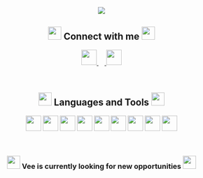 <p align="center">
  <img src="https://user-images.githubusercontent.com/72105812/174169725-30aa34a3-0833-4337-b865-ad4dc1fb1672.png">
</p>

<!----------------------------------->

<h2 align="center">
  <img width="30" height="30" src="https://user-images.githubusercontent.com/72105812/174189475-d5e4c877-cd53-4098-aea8-f2225a36cc5d.png"> Connect with me <img width="30" height="30" src="https://user-images.githubusercontent.com/72105812/174171287-7cb32f46-b018-4f8e-ab96-d8c27e5309f2.png">
</h2>
<p align="center">
  <a href="https://www.linkedin.com/in/veengo/"> <img width="35" height="35" src="https://user-images.githubusercontent.com/72105812/174163884-b359f94d-c445-419a-9162-1b7715cd9c11.png"> </a> <a href="https://discordapp.com/users/187314036776501250"> <img width="35" height="35" src="https://cdn-icons-png.flaticon.com/512/5968/5968759.png"> </a>
</p>

<br>

<!----------------------------------->

<h2 align="center">
  <img width="30" height="30" src="https://user-images.githubusercontent.com/72105812/174189849-9768150b-8cd1-475b-9844-26c6c36fbcf3.png"> Languages and Tools <img width="30" height="30" src="https://user-images.githubusercontent.com/72105812/174189755-ff2e7433-1008-4299-a474-c42f5601bbcf.png">
</h2>
<p align="center">
  <img width="35" height="35" src="https://user-images.githubusercontent.com/72105812/174184770-43fa7607-0f4d-4e9e-b985-0733c99b2bd6.png"> <img width="35" height="35" src="https://user-images.githubusercontent.com/72105812/174184793-604fd383-0636-4cd4-af26-9d9f4a4b2ce3.png"> <img width="35" height="35" src="https://user-images.githubusercontent.com/72105812/174184803-533f484f-9266-4d79-af84-97a9eb1fc3eb.png"> <img width="35" height="35" src="https://user-images.githubusercontent.com/72105812/174185020-ce4a21fd-561a-48b6-a99e-0547569e9f5f.png"> <img width="35" height="35" src="https://user-images.githubusercontent.com/72105812/174185056-08da90f8-7406-42aa-a7e9-a23b80933d9a.png"> <img width="35" height="35" src="https://user-images.githubusercontent.com/72105812/174185080-dae73740-894b-4211-b5b1-2cf464b3dd2d.png"> <img width="35" height="35" src="https://user-images.githubusercontent.com/72105812/174185099-db0ec3ff-7f68-43dc-ab33-f4cfd1b39104.png"> <img width="35" height="35" src="https://cdn-icons-png.flaticon.com/512/5968/5968350.png"> <img width="35" height="35" src="https://user-images.githubusercontent.com/72105812/174188186-34fe745c-a8bb-4dcb-8da1-ce4e3fbd80e5.png">
</p>

<br>

<!----------------------------------->

<h3 align="center">
  <img width="30" height="30" src="https://user-images.githubusercontent.com/72105812/174191491-534ef67e-2fff-42b8-8148-0a14cf260c9c.png"> Vee is currently looking for new opportunities <img width="30" height="30" src="https://user-images.githubusercontent.com/72105812/174191604-bb3dd9a9-19e0-45f6-b454-14a2459f18a6.png">
</h3>

<br>



<!--
**V-ngo/V-ngo** is a ✨ _special_ ✨ repository because its `README.md` (this file) appears on your GitHub profile.

Here are some ideas to get you started:

- 🔭 I’m currently working on ...
- 🌱 I’m currently learning ...
- 👯 I’m looking to collaborate on ...
- 🤔 I’m looking for help with ...
- 💬 Ask me about ...
- 📫 How to reach me: ...
- 😄 Pronouns: ...
- ⚡ Fun fact: ...
-->




